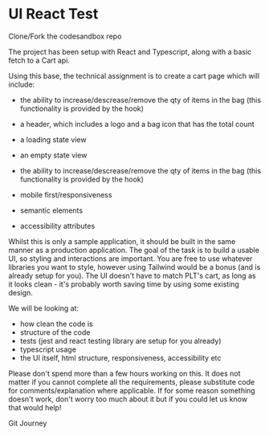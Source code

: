 # UI React Test



Clone/Fork the codesandbox repo

The project has been setup with React and Typescript, along with a basic fetch to a Cart api.

Using this base, the technical assignment is to create a cart page which will include:
- the ability to increase/descrease/remove the qty of items in the bag (this functionality is provided by the hook)

- a header, which includes a logo and a bag icon that has the total count
- a loading state view
- an empty state view
- the ability to increase/descrease/remove the qty of items in the bag (this functionality is provided by the hook)
- mobile first/responsiveness
- semantic elements
- accessibility attributes


Whilst this is only a sample application, it should be built in the same manner as a production application.
The goal of the task is to build a usable UI, so styling and interactions are important. You are free to use whatever libraries you want to style, however using Tailwind would be a bonus (and is already setup for you).
The UI doesn't have to match PLT's cart, as long as it looks clean - it's probably worth saving time by using some existing design.

We will be looking at:
- how clean the code is
- structure of the code
- tests (jest and react testing library are setup for you already)
- typescript usage
- the UI itself, html structure, responsiveness, accessibility etc


Please don't spend more than a few hours working on this. It does not matter if you cannot complete all the requirements, please substitute code for comments/explanation where applicable. If for some reason something doesn't work, don't worry too much about it but if you could let us know that would help!


Git Journey


